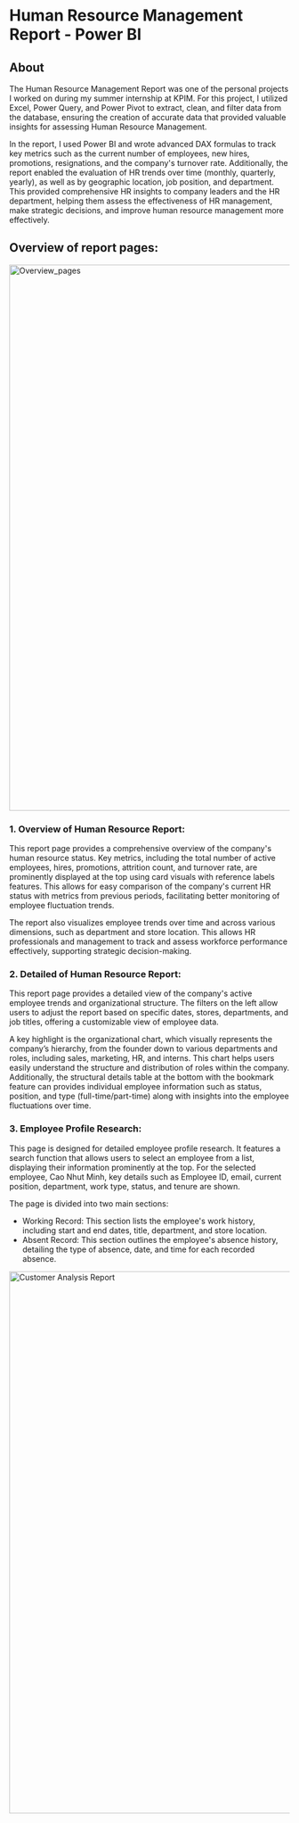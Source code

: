 # Human Resource Management Report - Power BI

## About
The Human Resource Management Report was one of the personal projects I worked on during my summer 
internship at KPIM. For this project, I utilized Excel, Power Query, and Power Pivot to extract, 
clean, and filter data from the database, ensuring the creation of accurate data that provided valuable 
insights for assessing Human Resource Management.

In the report, I used Power BI and wrote advanced DAX formulas to track key metrics such as the current 
number of employees, new hires, promotions, resignations, and the company's turnover rate. Additionally, 
the report enabled the evaluation of HR trends over time (monthly, quarterly, yearly), as well as by 
geographic location, job position, and department. This provided comprehensive HR insights to company 
leaders and the HR department, helping them assess the effectiveness of HR management, make strategic 
decisions, and improve human resource management more effectively.

## Overview of report pages:
<img width="979" alt="Overview_pages" src="https://github.com/thaonguyen2005-work/Human-Resource-Management-Analysis/issues/1#issue-2562057465">


### 1. Overview of Human Resource Report: 
This report page provides a comprehensive overview of the company's human resource status. Key metrics, 
including the total number of active employees, hires, promotions, attrition count, and turnover rate, are 
prominently displayed at the top using card visuals with reference labels features. This allows for easy 
comparison of the company's current HR status with metrics from previous periods, facilitating better monitoring 
of employee fluctuation trends.

The report also visualizes employee trends over time and across various dimensions, such as department and 
store location. This allows HR professionals and management to track and assess workforce performance effectively,
supporting strategic decision-making.
 


### 2. Detailed of Human Resource Report:

This report page provides a detailed view of the company's active employee trends and organizational structure. 
The filters on the left allow users to adjust the report based on specific dates, stores, departments, and job titles, offering 
a customizable view of employee data.

A key highlight is the organizational chart, which visually represents the company’s hierarchy, from the founder down to various 
departments and roles, including sales, marketing, HR, and interns. This chart helps users easily understand the structure and 
distribution of roles within the company. Additionally, the structural details table at the bottom with the bookmark feature can 
provides individual employee information such as status, position, and type (full-time/part-time) along with insights into 
the employee fluctuations over time.



### 3. Employee Profile Research:
This page is designed for detailed employee profile research. It features a search function that allows users to select an employee 
from a list, displaying their information prominently at the top. For the selected employee, Cao Nhut Minh, key details such as 
Employee ID, email, current position, department, work type, status, and tenure are shown.

The page is divided into two main sections:
- Working Record: This section lists the employee's work history, including start and end dates, title, department, and store location.
- Absent Record: This section outlines the employee's absence history, detailing the type of absence, date, and time for each recorded absence.

<img width="972" alt="Customer Analysis Report" src="https://github.com/Miamac1506/retails-store-crm-analysis/assets/145936074/3027177a-9ee5-44b0-b5c2-057cfc1e6189">

